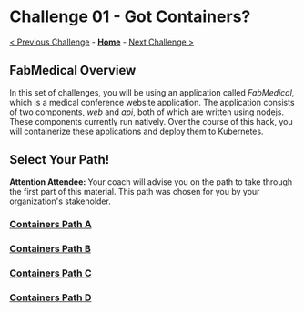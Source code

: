 # Challenge 01 - Got Containers?

[< Previous Challenge](./Challenge-00.md) - **[Home](../README.md)** - [Next Challenge >](./Challenge-02.md)

## FabMedical Overview
In this set of challenges, you will be using an application called _FabMedical_, which is a medical conference website application.  The application consists of two components, *web* and *api*, both of which are written using nodejs.  These components currently run natively.  Over the course of this hack, you will containerize these applications and deploy them to Kubernetes.

## Select Your Path!
**Attention Attendee:**  Your coach will advise you on the path to take through the first part of this material.  This path was chosen for you by your organization's stakeholder.

### [Containers Path A](01a-containers.md)
### [Containers Path B](02b-acr.md)
### [Containers Path C](02c-acr.md)
### [Containers Path D](03-k8sintro.md)